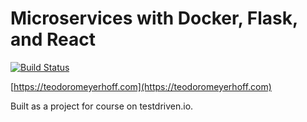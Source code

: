 # Microservices with Docker, Flask, and React

[![Build Status](https://travis-ci.org/smeyerhot/testdriven.svg?branch=master)](https://travis-ci.org/smeyerhot/testdriven)


[https://teodoromeyerhoff.com](https://teodoromeyerhoff.com)

Built as a project for course on testdriven.io.
